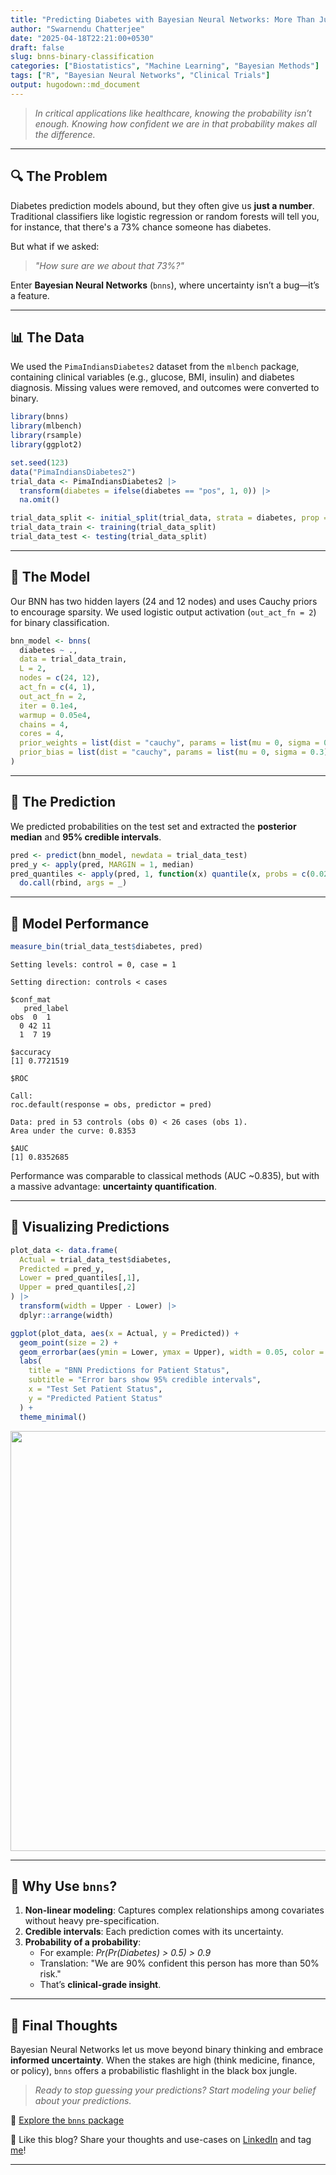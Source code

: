 ```yaml
---
title: "Predicting Diabetes with Bayesian Neural Networks: More Than Just a Probability"
author: "Swarnendu Chatterjee"
date: "2025-04-18T22:21:00+0530"
draft: false
slug: bnns-binary-classification
categories: ["Biostatistics", "Machine Learning", "Bayesian Methods"]
tags: ["R", "Bayesian Neural Networks", "Clinical Trials"]
output: hugodown::md_document
---
```




> *In critical applications like healthcare, knowing the probability isn’t enough. Knowing how confident we are in that probability makes all the difference.*

---

## 🔍 The Problem

Diabetes prediction models abound, but they often give us **just a number**. Traditional classifiers like logistic regression or random forests will tell you, for instance, that there's a 73% chance someone has diabetes.

But what if we asked:
> _"How sure are we about that 73%?"_

Enter **Bayesian Neural Networks** (`bnns`), where uncertainty isn’t a bug—it’s a feature.

---

## 📊 The Data

We used the `PimaIndiansDiabetes2` dataset from the `mlbench` package, containing clinical variables (e.g., glucose, BMI, insulin) and diabetes diagnosis. Missing values were removed, and outcomes were converted to binary.


``` r
library(bnns)
library(mlbench)
library(rsample)
library(ggplot2)

set.seed(123)
data("PimaIndiansDiabetes2")
trial_data <- PimaIndiansDiabetes2 |>
  transform(diabetes = ifelse(diabetes == "pos", 1, 0)) |>
  na.omit()

trial_data_split <- initial_split(trial_data, strata = diabetes, prop = 0.8)
trial_data_train <- training(trial_data_split)
trial_data_test <- testing(trial_data_split)
```

---

## 🧠 The Model

Our BNN has two hidden layers (24 and 12 nodes) and uses Cauchy priors to encourage sparsity. We used logistic output activation (`out_act_fn = 2`) for binary classification.


``` r
bnn_model <- bnns(
  diabetes ~ .,
  data = trial_data_train,
  L = 2,
  nodes = c(24, 12),
  act_fn = c(4, 1),
  out_act_fn = 2,
  iter = 0.1e4,
  warmup = 0.05e4,
  chains = 4,
  cores = 4,
  prior_weights = list(dist = "cauchy", params = list(mu = 0, sigma = 0.3)),
  prior_bias = list(dist = "cauchy", params = list(mu = 0, sigma = 0.3))
)
```

---

## 🎯 The Prediction

We predicted probabilities on the test set and extracted the **posterior median** and **95% credible intervals**.


``` r
pred <- predict(bnn_model, newdata = trial_data_test)
pred_y <- apply(pred, MARGIN = 1, median)
pred_quantiles <- apply(pred, 1, function(x) quantile(x, probs = c(0.025, 0.975)), simplify = FALSE) |>
  do.call(rbind, args = _)
```

---

## 📏 Model Performance


``` r
measure_bin(trial_data_test$diabetes, pred)
```

```
Setting levels: control = 0, case = 1
```

```
Setting direction: controls < cases
```

```
$conf_mat
   pred_label
obs  0  1
  0 42 11
  1  7 19

$accuracy
[1] 0.7721519

$ROC

Call:
roc.default(response = obs, predictor = pred)

Data: pred in 53 controls (obs 0) < 26 cases (obs 1).
Area under the curve: 0.8353

$AUC
[1] 0.8352685
```

Performance was comparable to classical methods (AUC ~0.835), but with a massive advantage: **uncertainty quantification**.

---

## 🔬 Visualizing Predictions


``` r
plot_data <- data.frame(
  Actual = trial_data_test$diabetes,
  Predicted = pred_y,
  Lower = pred_quantiles[,1],
  Upper = pred_quantiles[,2]
) |>
  transform(width = Upper - Lower) |>
  dplyr::arrange(width)

ggplot(plot_data, aes(x = Actual, y = Predicted)) +
  geom_point(size = 2) +
  geom_errorbar(aes(ymin = Lower, ymax = Upper), width = 0.05, color = "steelblue") +
  labs(
    title = "BNN Predictions for Patient Status",
    subtitle = "Error bars show 95% credible intervals",
    x = "Test Set Patient Status",
    y = "Predicted Patient Status"
  ) +
  theme_minimal()
```

<img src="{{< blogdown/postref >}}index_files/figure-html/unnamed-chunk-5-1.png" width="672" />

---

## 🧠 Why Use `bnns`?

1. **Non-linear modeling**: Captures complex relationships among covariates without heavy pre-specification.
2. **Credible intervals**: Each prediction comes with its uncertainty.
3. **Probability of a probability**:
   - For example: _Pr(Pr(Diabetes) > 0.5) > 0.9_
   - Translation: "We are 90% confident this person has more than 50% risk."
   - That’s **clinical-grade insight**.

---

## 📣 Final Thoughts

Bayesian Neural Networks let us move beyond binary thinking and embrace **informed uncertainty**. When the stakes are high (think medicine, finance, or policy), `bnns` offers a probabilistic flashlight in the black box jungle.

> *Ready to stop guessing your predictions? Start modeling your belief about your predictions.*

🔗 [Explore the `bnns` package](https://cran.r-project.org/package=bnns)

💬 Like this blog? Share your thoughts and use-cases on [LinkedIn](https://www.linkedin.com/) and tag [me](https://www.linkedin.com/in/swarnendu-stat/)!

---
